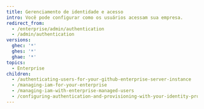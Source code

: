 ```yaml
---
title: Gerenciamento de identidade e acesso
intro: Você pode configurar como os usuários acessam sua empresa.
redirect_from:
  - /enterprise/admin/authentication
  - /admin/authentication
versions:
  ghec: '*'
  ghes: '*'
  ghae: '*'
topics:
  - Enterprise
children:
  - /authenticating-users-for-your-github-enterprise-server-instance
  - /managing-iam-for-your-enterprise
  - /managing-iam-with-enterprise-managed-users
  - /configuring-authentication-and-provisioning-with-your-identity-provider
---
```


